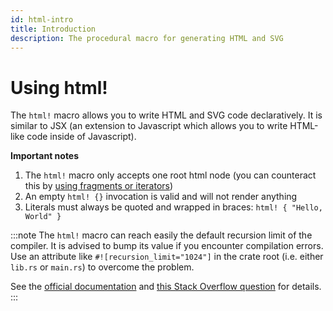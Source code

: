 ```yaml
---
id: html-intro
title: Introduction
description: The procedural macro for generating HTML and SVG
---
```


# Using html!

The `html!` macro allows you to write HTML and SVG code declaratively. It is similar to JSX 
\(an extension to Javascript which allows you to write HTML-like code inside of Javascript\).

**Important notes**

1. The `html!` macro only accepts one root html node \(you can counteract this by 
[using fragments or iterators](lists.md)\)
2. An empty `html! {}` invocation is valid and will not render anything
3. Literals must always be quoted and wrapped in braces: `html! { "Hello, World" }`

:::note
The `html!` macro can reach easily the default recursion limit of the compiler. It is advised to 
bump its value if you encounter compilation errors. Use an attribute like 
`#![recursion_limit="1024"]` in the crate root \(i.e. either `lib.rs` or `main.rs`\) to overcome the 
problem. 

See the [official documentation](https://doc.rust-lang.org/reference/attributes/limits.html#the-recursion_limit-attribute) and [this Stack Overflow question](https://stackoverflow.com/questions/27454761/what-is-a-crate-attribute-and-where-do-i-add-it) for details.
:::